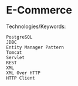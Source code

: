 # E-Commerce

Technologies/Keywords:

	PostgreSQL
	JDBC
	Entity Manager Pattern
	Tomcat
	Servlet
	REST
	XML
	XML Over HTTP
	HTTP Client
